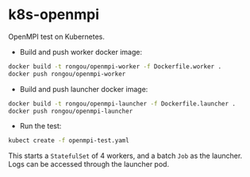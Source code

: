 # k8s-openmpi

OpenMPI test on Kubernetes.
* Build and push worker docker image:
```bash
docker build -t rongou/openmpi-worker -f Dockerfile.worker .
docker push rongou/openmpi-worker
```
* Build and push launcher docker image:
```bash
docker build -t rongou/openmpi-launcher -f Dockerfile.launcher .
docker push rongou/openmpi-launcher
```
* Run the test:
```bash
kubect create -f openmpi-test.yaml
```

This starts a `StatefulSet` of 4 workers, and a batch `Job` as the launcher.
Logs can be accessed through the launcher pod.
